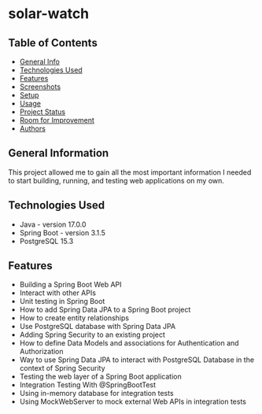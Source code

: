 # solar-watch

## Table of Contents
* [General Info](#general-information)
* [Technologies Used](#technologies-used)
* [Features](#features)
* [Screenshots](#screenshots)
* [Setup](#setup)
* [Usage](#usage)
* [Project Status](#project-status)
* [Room for Improvement](#room-for-improvement)
* [Authors](#authors)

## General Information
This project allowed me to gain all the most important information I needed to start building, running, and testing web applications on my own.

## Technologies Used
- Java - version 17.0.0
- Spring Boot - version 3.1.5
- PostgreSQL 15.3

## Features
- Building a Spring Boot Web API
- Interact with other APIs
- Unit testing in Spring Boot
- How to add Spring Data JPA to a Spring Boot project
- How to create entity relationships 
- Use PostgreSQL database with Spring Data JPA
- Adding Spring Security to an existing project
- How to define Data Models and associations for Authentication and Authorization
- Way to use Spring Data JPA to interact with PostgreSQL Database in the context of Spring Security
- Testing the web layer of a Spring Boot application
- Integration Testing With @SpringBootTest
- Using in-memory database for integration tests
- Using MockWebServer to mock external Web APIs in integration tests